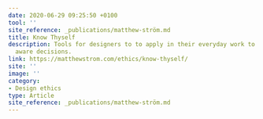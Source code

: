 ```yaml
---
date: 2020-06-29 09:25:50 +0100
tool: ''
site_reference: _publications/matthew-ström.md
title: Know Thyself
description: Tools for designers to to apply in their everyday work to make more ethically
  aware decisions.
link: https://matthewstrom.com/ethics/know-thyself/
site: ''
image: ''
category:
- Design ethics
type: Article
site_reference: _publications/matthew-ström.md
---
```

